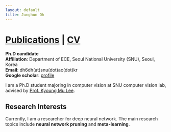 ```yaml
---
layout: default
title: Junghun Oh
---
```


# [Publications](./publications.md) | [CV]()

**Ph.D candidate** \
**Affiliation**: Department of ECE, Seoul National University (SNU), Seoul, Korea \
**Email**: dh6dh(at)snu(dot)ac(dot)kr \
**Google scholar**: [profile](https://scholar.google.co.kr/citations?user=fCFkL9EAAAAJ&hl=ko)

I am a Ph.D student majoring in computer vision at SNU computer vision lab, advised by [Prof. Kyoung Mu Lee](https://cv.snu.ac.kr/index.php/kmlee/).


## **Research Interests**

Currently, I am a researcher for deep neural network.
The main research topics include **neural network pruning** and **meta-learning**.

